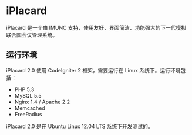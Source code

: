 # iPlacard

iPlacard 是一个由 IMUNC 支持，使用友好、界面简洁、功能强大的下一代模拟联合国会议管理系统。

## 运行环境

iPlacard 2.0 使用 CodeIgniter 2 框架，需要运行在 Linux 系统下。运行环境包括：

* PHP 5.3
* MySQL 5.5
* Nginx 1.4 / Apache 2.2
* Memcached
* FreeRadius

iPlacard 2.0 是在 Ubuntu Linux 12.04 LTS 系统下开发测试的。